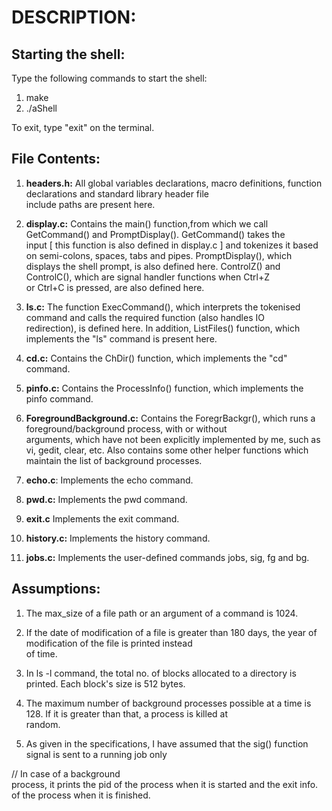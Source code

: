 # DESCRIPTION: 

## Starting the shell:

Type the following commands to start the shell:
1) make
2) ./aShell

To exit, type "exit" on the terminal.  

## File Contents:

1) **headers.h:** All global variables declarations, macro definitions, function declarations and standard library header file   
   include paths are present here.  
2) **display.c:** Contains the main() function,from which we call GetCommand() and PromptDisplay(). GetCommand() takes the  
   input [ this function is also defined in display.c ] and tokenizes it based on semi-colons, spaces, tabs and pipes. PromptDisplay(),
   which displays the shell prompt, is also defined here.  ControlZ() and ControlC(), which are signal handler functions when Ctrl+Z  
   or Ctrl+C is pressed, are also defined here.   

3) **ls.c:** The function ExecCommand(), which interprets the tokenised command and calls the required function (also handles IO  
   redirection), is defined here. In addition, ListFiles() function, which implements the "ls" command is present here.  
4) **cd.c:** Contains the ChDir() function, which implements the "cd" command.  
5) **pinfo.c:** Contains the ProcessInfo() function, which implements the pinfo command.  
    
6) **ForegroundBackground.c:** Contains the ForegrBackgr(), which runs a foreground/background process, with or without  
   arguments, which have not been explicitly implemented by me, such as vi, gedit, clear, etc. Also contains some other helper functions 
   which maintain the list of background processes.  
7)  **echo.c**: Implements the echo command.  
8) **pwd.c:** Implements the pwd command.  
9)  **exit.c** Implements the exit command.  
10) **history.c:** Implements the history command.  
    
11) **jobs.c:** Implements the user-defined commands jobs, sig, fg and bg.

## Assumptions: ##

1) The max_size of a file path or an argument of a command is 1024. 
2) If the date of modification of a file is greater than 180 days, the year of modification of the file is printed instead  
   of time.   
3) In ls -l command, the total no. of blocks allocated to a directory is printed. Each block's size is 512 bytes.  
4) The maximum number of background processes possible at a time is 128. If it is greater than that, a process is killed at  
   random.  

5) As given in the specifications, I have assumed that the sig() function   signal is sent to a running job only


// In case of a background  
   process, it prints the pid of the process when it is started and the exit info. of the process when it is finished.  
